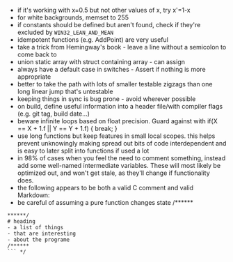 - if it's working with x=0.5 but not other values of x, try x'=1-x
- for white backgrounds, memset to 255
- if constants should be defined but aren't found, check if they're excluded by `WIN32_LEAN_AND_MEAN`
- idempotent functions (e.g. AddPoint) are very useful
- take a trick from Hemingway's book - leave a line without a semicolon to come back to
- union static array with struct containing array - can assign
- always have a default case in switches - Assert if nothing is more appropriate
- better to take the path with lots of smaller testable zigzags than one long linear jump that's untestable
- keeping things in sync is bug prone - avoid wherever possible
- on build, define useful information into a header file/with compiler flags (e.g. git tag, build date...)
- beware infinite loops based on float precision. Guard against with if(X == X + 1.f || Y == Y + 1.f) { break; }
- use long functions but keep features in small local scopes. this helps prevent unknowingly making spread out bits of code interdependent and is easy to later split into functions if used a lot
- in 98% of cases when you feel the need to comment something, instead add some well-named intermediate variables. These will most likely be optimized out, and won't get stale, as they'll change if functionality does.
- the following appears to be both a valid C comment and valid Markdown:
- be careful of assuming a pure function changes state
/******
```
******/
# heading
- a list of things
- that are interesting
- about the programe
/******
``` */

